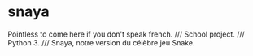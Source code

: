 # snaya
Pointless to come here if you don't speak french. /// School project. /// Python 3. /// Snaya, notre version du célèbre jeu Snake.
